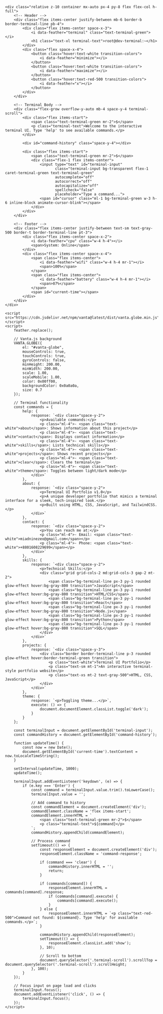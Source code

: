 <!DOCTYPE html>
<html lang="en" class="dark">
<head>
    <meta charset="UTF-8">
    <meta name="viewport" content="width=device-width, initial-scale=1.0">
    <title>Terminal UI</title>
    <script src="https://cdn.tailwindcss.com"></script>
    <script src="https://cdn.jsdelivr.net/npm/feather-icons/dist/feather.min.js"></script>
    <script src="https://unpkg.com/feather-icons"></script>
    <script>
        tailwind.config = {
            darkMode: 'class',
            theme: {
                extend: {
                    fontFamily: {
                        'mono': ['"Fira Code"', 'monospace'],
                    },
                    colors: {
                        'terminal-green': '#00ff00',
                        'terminal-bg': '#0a0a0a',
                        'terminal-line': '#1e1e1e',
                    },
                    animation: {
                        'cursor-blink': 'cursor-blink 1s infinite',
                    },
                    keyframes: {
                        'cursor-blink': {
                            '0%, 100%': { opacity: '1' },
                            '50%': { opacity: '0' },
                        }
                    }
                }
            }
        }
    </script>
    <style>
        @import url('https://fonts.googleapis.com/css2?family=Fira+Code:wght@400;500;600&display=swap');
        .terminal-text {
            text-shadow: 0 0 5px rgba(0, 255, 0, 0.7);
        }
        .terminal-input:focus {
            outline: none;
        }
        .command-response {
            height: 0;
            overflow: hidden;
            transition: height 0.3s ease;
        }
        .command-response.show {
            height: auto;
        }
        .glow-effect {
            box-shadow: 0 0 10px rgba(0, 255, 0, 0.5);
        }
    </style>
</head>
<body class="bg-terminal-bg text-terminal-green font-mono h-screen overflow-hidden flex flex-col">
    <div id="vanta-globe" class="absolute inset-0 pointer-events-none opacity-20"></div>
    
    <div class="relative z-10 container mx-auto px-4 py-8 flex flex-col h-full">
        <!-- Header -->
        <div class="flex items-center justify-between mb-6 border-b border-terminal-line pb-4">
            <div class="flex items-center space-x-3">
                <i data-feather="terminal" class="text-terminal-green"></i>
                <h1 class="text-xl terminal-text">root@dev-terminal:~</h1>
            </div>
            <div class="flex space-x-4">
                <button class="hover:text-white transition-colors">
                    <i data-feather="minimize"></i>
                </button>
                <button class="hover:text-white transition-colors">
                    <i data-feather="maximize"></i>
                </button>
                <button class="hover:text-red-500 transition-colors">
                    <i data-feather="x"></i>
                </button>
            </div>
        </div>

        <!-- Terminal Body -->
        <div class="flex-grow overflow-y-auto mb-4 space-y-4 terminal-scroll">
            <div class="flex items-start">
                <span class="text-terminal-green mr-2">$</span>
                <p class="terminal-text">Welcome to the interactive terminal UI. Type 'help' to see available commands.</p>
            </div>

            <div id="command-history" class="space-y-4"></div>

            <div class="flex items-start">
                <span class="text-terminal-green mr-2">$</span>
                <div class="flex-1 flex items-center">
                    <input type="text" id="terminal-input" 
                           class="terminal-input bg-transparent flex-1 caret-terminal-green text-terminal-green" 
                           autocomplete="off" 
                           autocorrect="off"
                           autocapitalize="off"
                           spellcheck="false"
                           placeholder="Type a command...">
                    <span id="cursor" class="ml-1 bg-terminal-green w-3 h-6 inline-block animate-cursor-blink"></span>
                </div>
            </div>
        </div>

        <!-- Footer -->
        <div class="flex items-center justify-between text-sm text-gray-500 border-t border-terminal-line pt-3">
            <div class="flex items-center space-x-2">
                <i data-feather="cpu" class="w-4 h-4"></i>
                <span>System: Online</span>
            </div>
            <div class="flex items-center space-x-4">
                <span class="flex items-center">
                    <i data-feather="wifi" class="w-4 h-4 mr-1"></i>
                    <span>100%</span>
                </span>
                <span class="flex items-center">
                    <i data-feather="battery" class="w-4 h-4 mr-1"></i>
                    <span>87%</span>
                </span>
                <span id="current-time"></span>
            </div>
        </div>
    </div>

    <script src="https://cdn.jsdelivr.net/npm/vanta@latest/dist/vanta.globe.min.js"></script>
    <script>
        feather.replace();
        
        // Vanta.js background
        VANTA.GLOBE({
            el: "#vanta-globe",
            mouseControls: true,
            touchControls: true,
            gyroControls: false,
            minHeight: 200.00,
            minWidth: 200.00,
            scale: 1.00,
            scaleMobile: 1.00,
            color: 0x00ff00,
            backgroundColor: 0x0a0a0a,
            size: 0.7
        });

        // Terminal functionality
        const commands = {
            help: {
                response: `<div class="space-y-2">
                    <p>Available commands:</p>
                    <p class="ml-4">- <span class="text-white">about</span>: Shows information about this project</p>
                    <p class="ml-4">- <span class="text-white">contact</span>: Displays contact information</p>
                    <p class="ml-4">- <span class="text-white">skills</span>: Lists technical skills</p>
                    <p class="ml-4">- <span class="text-white">projects</span>: Shows recent projects</p>
                    <p class="ml-4">- <span class="text-white">clear</span>: Clears the terminal</p>
                    <p class="ml-4">- <span class="text-white">theme</span>: Toggles between light/dark mode</p>
                </div>`
            },
            about: {
                response: `<div class="space-y-2">
                    <p>Terminal UI Portfolio v1.0</p>
                    <p>A unique developer portfolio that mimics a terminal interface for a sleek, tech-inspired look.</p>
                    <p>Built using HTML, CSS, JavaScript, and TailwindCSS.</p>
                </div>`
            },
            contact: {
                response: `<div class="space-y-2">
                    <p>You can reach me at:</p>
                    <p class="ml-4">- Email: <span class="text-white">miadninezeo@gmail.com</span></p>
                    <p class="ml-4">- Phone: <span class="text-white">+8801608229699</span></p>
                </div>`
            },
            skills: {
                response: `<div class="space-y-2">
                    <p>Technical Skills:</p>
                    <div class="grid grid-cols-2 md:grid-cols-3 gap-2 mt-2">
                        <span class="bg-terminal-line px-3 py-1 rounded glow-effect hover:bg-gray-800 transition">JavaScript</span>
                        <span class="bg-terminal-line px-3 py-1 rounded glow-effect hover:bg-gray-800 transition">HTML/CSS</span>
                        <span class="bg-terminal-line px-3 py-1 rounded glow-effect hover:bg-gray-800 transition">React</span>
                        <span class="bg-terminal-line px-3 py-1 rounded glow-effect hover:bg-gray-800 transition">Node.js</span>
                        <span class="bg-terminal-line px-3 py-1 rounded glow-effect hover:bg-gray-800 transition">Python</span>
                        <span class="bg-terminal-line px-3 py-1 rounded glow-effect hover:bg-gray-800 transition">SQL</span>
                    </div>
                </div>`
            },
            projects: {
                response: `<div class="space-y-3">
                    <div class="border border-terminal-line p-3 rounded glow-effect hover:border-terminal-green transition">
                        <p class="text-white">Terminal UI Portfolio</p>
                        <p class="text-sm mt-1">An interactive terminal-style portfolio website</p>
                        <p class="text-xs mt-2 text-gray-500">HTML, CSS, JavaScript</p>
                    </div>
                </div>`
            },
            theme: {
                response: `<p>Toggling theme...</p>`,
                execute: () => {
                    document.documentElement.classList.toggle('dark');
                }
            }
        };

        const terminalInput = document.getElementById('terminal-input');
        const commandHistory = document.getElementById('command-history');
        
        function updateTime() {
            const now = new Date();
            document.getElementById('current-time').textContent = now.toLocaleTimeString();
        }
        
        setInterval(updateTime, 1000);
        updateTime();

        terminalInput.addEventListener('keydown', (e) => {
            if (e.key === 'Enter') {
                const command = terminalInput.value.trim().toLowerCase();
                terminalInput.value = '';
                
                // Add command to history
                const commandElement = document.createElement('div');
                commandElement.className = 'flex items-start';
                commandElement.innerHTML = `
                    <span class="text-terminal-green mr-2">$</span>
                    <p class="terminal-text">${command}</p>
                `;
                commandHistory.appendChild(commandElement);
                
                // Process command
                setTimeout(() => {
                    const responseElement = document.createElement('div');
                    responseElement.className = 'command-response';
                    
                    if (command === 'clear') {
                        commandHistory.innerHTML = '';
                        return;
                    }
                    
                    if (commands[command]) {
                        responseElement.innerHTML = commands[command].response;
                        if (commands[command].execute) {
                            commands[command].execute();
                        }
                    } else {
                        responseElement.innerHTML = `<p class="text-red-500">Command not found: ${command}. Type 'help' for available commands.</p>`;
                    }
                    
                    commandHistory.appendChild(responseElement);
                    setTimeout(() => {
                        responseElement.classList.add('show');
                    }, 10);
                    
                    // Scroll to bottom
                    document.querySelector('.terminal-scroll').scrollTop = document.querySelector('.terminal-scroll').scrollHeight;
                }, 100);
            }
        });

        // Focus input on page load and clicks
        terminalInput.focus();
        document.addEventListener('click', () => {
            terminalInput.focus();
        });
    </script>
</body>
</html>
